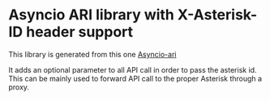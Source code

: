 # Asyncio ARI library with X-Asterisk-ID header support

This library is generated from this one
[Asyncio-ari](https://github.com/safchain/asyncio-ari)

It adds an optional parameter to all API call in order to pass the asterisk id. This can be mainly used to forward
API call to the proper Asterisk through a proxy.
